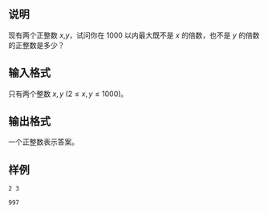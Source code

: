 <h2>说明</h2>

现有两个正整数 $x$&#44;$y$，试问你在 $1000$ 以内最大既不是 $x$ 的倍数，也不是 $y$ 的倍数的正整数是多少？

<h2>输入格式</h2>

只有两个整数 $x, y$ ($2≤x,y≤1000$)。

<h2>输出格式</h2>

一个正整数表示答案。

<h2>样例</h2>
<pre><code class="language-input1">2 3</code></pre><pre><code class="language-output1">997</code></pre>

